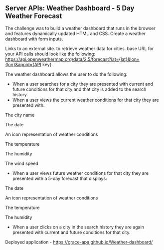 ## Server APIs: Weather Dashboard - 5 Day Weather Forecast

The challenge was to build a weather dashboard that runs in the browser and features dynamically updated HTML and CSS. Create a weather dashboard with form inputs.

Links to an external site. to retrieve weather data for cities. base URL for your API calls should look like the following: https://api.openweathermap.org/data/2.5/forecast?lat={lat}&lon={lon}&appid={API key}.

The weather dashboard allows the user to do the following:

- When a user searches for a city they are presented with current and future conditions for that city and that city is added to the search history.
- When a user views the current weather conditions for that city they are presented with:

The city name

The date

An icon representation of weather conditions

The temperature

The humidity

The wind speed

- When a user views future weather conditions for that city they are presented with a 5-day forecast that displays:

The date

An icon representation of weather conditions

The temperature

The humidity

- When a user clicks on a city in the search history they are again presented with current and future conditions for that city.

Deployed application - https://grace-apa.github.io/Weather-dashboard/
